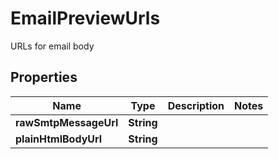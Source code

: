 

# EmailPreviewUrls

URLs for email body

## Properties

| Name | Type | Description | Notes |
|------------ | ------------- | ------------- | -------------|
|**rawSmtpMessageUrl** | **String** |  |  |
|**plainHtmlBodyUrl** | **String** |  |  |



